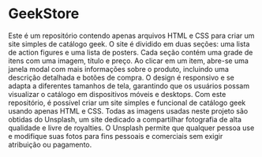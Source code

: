 # GeekStore
Este é um repositório contendo apenas arquivos HTML e CSS para criar um site simples de catálogo geek. O site é dividido em duas seções: uma lista de action figures e uma lista de posters. Cada seção contém uma grade de itens com uma imagem, título e preço. Ao clicar em um item, abre-se uma janela modal com mais informações sobre o produto, incluindo uma descrição detalhada e botões de compra. O design é responsivo e se adapta a diferentes tamanhos de tela, garantindo que os usuários possam visualizar o catálogo em dispositivos móveis e desktops. Com este repositório, é possível criar um site simples e funcional de catálogo geek usando apenas HTML e CSS.
Todas as imagens usadas neste projeto são obtidas do Unsplash, um site dedicado a compartilhar fotografia de alta qualidade e livre de royalties. O Unsplash permite que qualquer pessoa use e modifique suas fotos para fins pessoais e comerciais sem exigir atribuição ou pagamento.

